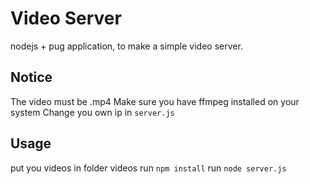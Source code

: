 # Video Server
nodejs + pug application, to make a simple video server.

## Notice
The video must be .mp4
Make sure you have ffmpeg installed on your system
Change you own ip in `server.js`

## Usage
put you videos in folder videos
run `npm install`
run `node server.js`
